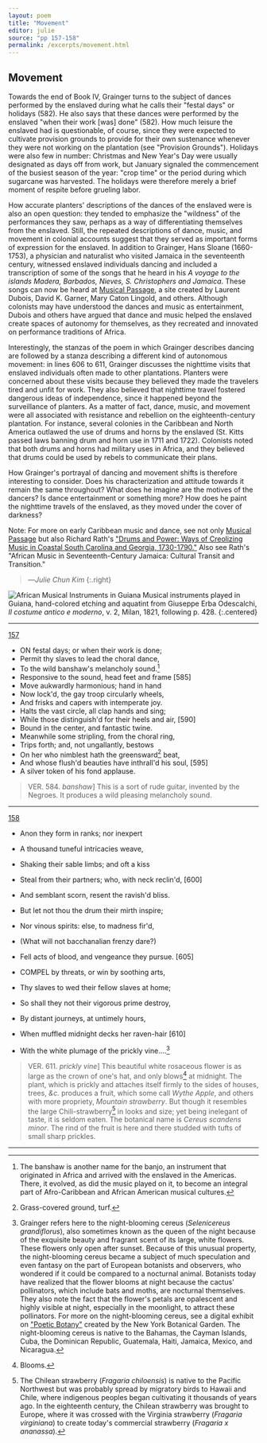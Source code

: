 ```yaml
---
layout: poem
title: "Movement"
editor: julie
source: "pp 157-158"
permalink: /excerpts/movement.html
---
```



## Movement

Towards the end of Book IV, Grainger turns to the subject of dances performed by the enslaved during what he calls their "festal days" or holidays (582). He also says that these dances were performed by the enslaved "when their work [was] done" (582). How much leisure the enslaved had is questionable, of course, since they were expected to cultivate provision grounds to provide for their own sustenance whenever they were not working on the plantation (see "Provision Grounds"). Holidays were also few in number: Christmas and New Year's Day were usually designated as days off from work, but January signaled the commencement of the busiest season of the year: "crop time" or the period during which sugarcane was harvested. The holidays were therefore merely a brief moment of respite before grueling labor.

How accurate planters' descriptions of the dances of the enslaved were is also an open question: they tended to emphasize the "wildness" of the performances they saw, perhaps as a way of differentiating themselves from the enslaved. Still, the repeated descriptions of dance, music, and movement in colonial accounts suggest that they served as important forms of expression for the enslaved. In addition to Grainger, Hans Sloane (1660-1753), a physician and naturalist who visited Jamaica in the seventeenth century, witnessed enslaved individuals dancing and included a transcription of some of the songs that he heard in his *A voyage to the islands Madera, Barbados, Nieves, S. Christophers and Jamaica*. These songs can now be heard at <a href="http://www.musicalpassage.org/#home" target="blank">Musical Passage</a>, a site created by Laurent Dubois, David K. Garner, Mary Caton Lingold, and others. Although colonists may have understood the dances and music as entertainment, Dubois and others have argued that dance and music helped the enslaved create spaces of autonomy for themselves, as they recreated and innovated on performance traditions of Africa.

Interestingly, the stanzas of the poem in which Grainger describes dancing are followed by a stanza describing a different kind of autonomous movement: in lines 606 to 611, Grainger discusses the nighttime visits that enslaved individuals often made to other plantations. Planters were concerned about these visits because they believed they made the travelers tired and unfit for work. They also believed that nighttime travel fostered dangerous ideas of independence, since it happened beyond the surveillance of planters. As a matter of fact, dance, music, and movement were all associated with resistance and rebellion on the eighteenth-century plantation. For instance, several colonies in the Caribbean and North America outlawed the use of drums and horns by the enslaved (St. Kitts passed laws banning drum and horn use in 1711 and 1722). Colonists noted that both drums and horns had military uses in Africa, and they believed that drums could be used by rebels to communicate their plans.

How Grainger's portrayal of dancing and movement shifts is therefore interesting to consider. Does his characterization and attitude towards it remain the same throughout? What does he imagine are the motives of the dancers? Is dance entertainment or something more? How does he paint the nighttime travels of the enslaved, as they moved under the cover of darkness?

Note: For more on early Caribbean music and dance, see not only <a href="http://www.musicalpassage.org/#home" target="blank">Musical Passage</a> but also Richard Rath's <a href="http://way.net/creole/drumsandpower.html" target="blank">"Drums and Power: Ways of Creolizing Music in Coastal South Carolina and Georgia, 1730-1790."</a> Also see Rath's "African Music in Seventeenth-Century Jamaica: Cultural Transit and Transition."

> —*Julie Chun Kim*
{:.right}


<img src="{{site.baseurl}}/assets/Musical Instruments.jpg"
alt="African Musical Instruments in Guiana"
class="center-image" />
Musical instruments played in Guiana, hand-colored etching and aquatint from Giuseppe Erba Odescalchi, *Il costume antico e moderno*, v. 2, Milan, 1821, following p. 428.
{:.centered}

---


[157]({{site.baseurl}}/images/p0171.jpg)

- ON festal days; or when their work is done;
- Permit thy slaves to lead the choral dance,
- To the wild banshaw's melancholy sound.[^f157n1]
- Responsive to the sound, head feet and frame [585]
- Move aukwardly harmonious; hand in hand
- Now lock'd, the gay troop circularly wheels,
- And frisks and capers with intemperate joy.
- Halts the vast circle, all clap hands and sing;
- While those distinguish'd for their heels and air, [590]
- Bound in the center, and fantastic twine.
- Meanwhile some stripling, from the choral ring,
- Trips forth; and, not ungallantly, bestows
- On her who nimblest hath the greensward[^f157n2] beat,
- And whose flush'd beauties have inthrall'd his soul, [595]
- A silver token of his fond applause.


> VER. 584. *banshaw*\] This is a sort of rude guitar, invented by the Negroes. It produces a wild pleasing melancholy sound.


[^f157n1]: The banshaw is another name for the banjo, an instrument that originated in Africa and arrived with the enslaved in the Americas. There, it evolved, as did the music played on it, to become an integral part of Afro-Caribbean and African American musical cultures.

[^f157n2]: Grass-covered ground, turf.

---


[158]({{site.baseurl}}/images/p0172.jpg)

- Anon they form in ranks; nor inexpert
- A thousand tuneful intricacies weave,
- Shaking their sable limbs; and oft a kiss
- Steal from their partners; who, with neck reclin'd, [600]
- And semblant scorn, resent the ravish'd bliss.
- But let not thou the drum their mirth inspire;
- Nor vinous spirits: else, to madness fir'd,
- (What will not bacchanalian frenzy dare?)
- Fell acts of blood, and vengeance they pursue. [605]

- COMPEL by threats, or win by soothing arts,
- Thy slaves to wed their fellow slaves at home;
- So shall they not their vigorous prime destroy,
- By distant journeys, at untimely hours,
- When muffled midnight decks her raven-hair [610]
- With the white plumage of the prickly vine....[^f158n1]


> VER. 611. *prickly vine*\] This beautiful white rosaceous flower is as large as the crown of one's hat, and only blows[^f158n2] at midnight. The plant, which is prickly and attaches itself firmly to the sides of houses, trees, *&c.* produces a fruit, which some call *Wythe Apple*, and others with more propriety, *Mountain strawberry*. But though it resembles the large Chili-strawberry[^f158n3] in looks and size; yet being inelegant of taste, it is seldom eaten. The botanical name is *Cereus scandens minor*. The rind of the fruit is here and there studded with tufts of small sharp prickles.


[^f158n1]: Grainger refers here to the night-blooming cereus (*Selenicereus grandiflorus*), also sometimes known as the queen of the night because of the exquisite beauty and fragrant scent of its large, white flowers. These flowers only open after sunset. Because of this unusual property, the night-blooming cereus became a subject of much speculation and even fantasy on the part of European botanists and observers, who wondered if it could be compared to a nocturnal animal. Botanists today have realized that the flower blooms at night because the cactus' pollinators, which include bats and moths, are nocturnal themselves. They also note the fact that the flower's petals are opalescent and highly visible at night, especially in the moonlight, to attract these pollinators. For more on the night-blooming cereus, see a digital exhibit on ["Poetic Botany"](https://www.nybg.org/poetic-botany/selenicereus/) created by the New York Botanical Garden. The night-blooming cereus is native to the Bahamas, the Cayman Islands, Cuba, the Dominican Republic, Guatemala, Haiti, Jamaica, Mexico, and Nicaragua.  

[^f158n2]: Blooms.

[^f158n3]: The Chilean strawberry (*Fragaria chiloensis*) is native to the Pacific Northwest but was probably spread by migratory birds to Hawaii and Chile, where indigenous peoples began cultivating it thousands of years ago. In the eighteenth century, the Chilean strawberry was brought to Europe, where it was crossed with the Virginia strawberry (*Fragaria virginiana*) to create today's commercial strawberry (*Fragaria x ananassa*).

---

